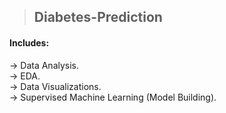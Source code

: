 > ## Diabetes-Prediction

#### Includes:
  → Data Analysis.<br/>
  → EDA.<br/>
  → Data Visualizations.<br/>
  → Supervised Machine Learning (Model Building).
